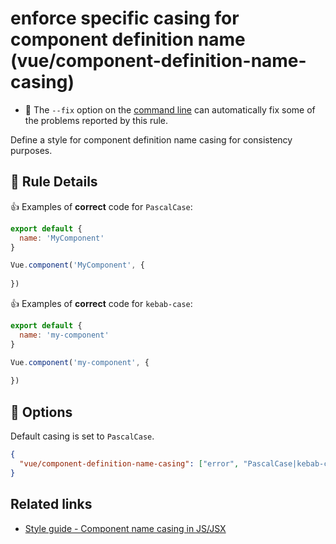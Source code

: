 # enforce specific casing for component definition name (vue/component-definition-name-casing)

- :wrench: The `--fix` option on the [command line](https://eslint.org/docs/user-guide/command-line-interface#fixing-problems) can automatically fix some of the problems reported by this rule.

Define a style for component definition name casing for consistency purposes.

## :book: Rule Details

:+1: Examples of **correct** code for `PascalCase`:

```js
export default {
  name: 'MyComponent'
}
```
```js
Vue.component('MyComponent', {
  
})
```

:+1: Examples of **correct** code for `kebab-case`:

```js
export default {
  name: 'my-component'
}
```
```js
Vue.component('my-component', {
  
})
```

## :wrench: Options

Default casing is set to `PascalCase`.

```json
{
  "vue/component-definition-name-casing": ["error", "PascalCase|kebab-case"]
}
```

## Related links

- [Style guide - Component name casing in JS/JSX](https://vuejs.org/v2/style-guide/#Component-name-casing-in-JS-JSX-strongly-recommended)
